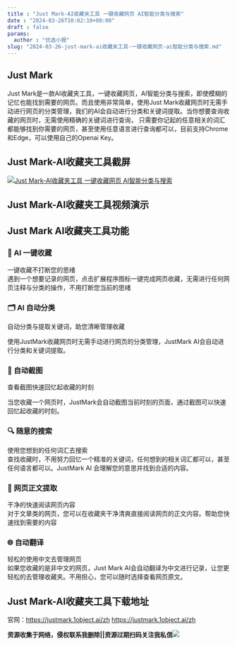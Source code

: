 ```yaml
---
title : "Just Mark-AI收藏夹工具 一键收藏网页 AI智能分类与搜索"
date : "2024-03-26T10:02:10+08:00"
draft : false
params:
  author : "优选小报"
slug: "2024-03-26-just-mark-ai收藏夹工具-一键收藏网页-ai智能分类与搜索.md"
---
```


## Just Mark

Just Mark是一款AI收藏夹工具，一键收藏网页，AI智能分类与搜索，即使模糊的记忆也能找到需要的网页。而且使用非常简单，使用Just
Mark收藏网页时无需手动进行网页的分类管理，我们的AI会自动进行分类和关键词提取。当你想要查询收藏的网页时，无需使用精确的关键词进行查询，
只需要你记起的任意相关的词汇都能够找到你需要的网页，甚至使用任意语言进行查询都可以，目前支持Chrome和Edge，可以使用自己的Openai Key。

## Just Mark-AI收藏夹工具截屏

[![Just Mark-AI收藏夹工具 一键收藏网页
AI智能分类与搜索](//img7-1.zhekoulieshou.com/mmbiz_jpg/iaHBVewvSIbAOP5MwRmNQ8SEEaPPgBTocqD2TybTbuNhxQJPNFKMNr8mZ5yI6AeArbUJYibOJLHO1gpGwMzH7LGA/0)](//img7-1.zhekoulieshou.com/mmbiz_jpg/iaHBVewvSIbAOP5MwRmNQ8SEEaPPgBTocqD2TybTbuNhxQJPNFKMNr8mZ5yI6AeArbUJYibOJLHO1gpGwMzH7LGA/0)

## Just Mark-AI收藏夹工具视频演示

## Just Mark AI收藏夹工具功能

### 🚀 AI 一键收藏

一键收藏不打断您的思绪  
遇到一个想要记录的网页，点击扩展程序图标一键完成网页收藏，无需进行任何网页注释与分类的操作，不用打断您当前的思绪

### 🗂️ AI 自动分类

自动分类与提取关键词，助您清晰管理收藏

使用JustMark收藏网页时无需手动进行网页的分类管理，JustMark AI会自动进行分类和关键词提取。

### 📸 自动截图

查看截图快速回忆起收藏的时刻

当您收藏一个网页时，JustMark会自动截图当前时刻的页面，通过截图可以快速回忆起收藏的时刻。

### 🔍 随意的搜索

使用您想到的任何词汇去搜索  
查找收藏时，不用努力回忆一个精准的关键词，任何想到的相关词汇都可以，甚至任何语言都可以。JustMark AI 会理解您的意思并找到合适的内容。

### 📄 网页正文提取

干净的快速阅读网页内容  
对于文章类的网页，您可以在收藏夹干净清爽直接阅读网页的正文内容。帮助您快速找到需要的内容

### 🌐 自动翻译

轻松的使用中文去管理网页  
如果您收藏的是非中文的网页，Just Mark AI会自动翻译为中文进行记录，让您更轻松的去管理收藏夹。不用担心，您可以随时选择查看网页原文。

## Just Mark-AI收藏夹工具下载地址

官网：https://justmark.1object.ai/zh https://justmark.1object.ai/zh

**资源收集于网络，侵权联系我删除||资源过期扫码关注我私信**![](//img7-1.zhekoulieshou.com/mmbiz_jpg/iaHBVewvSIbAjcr9g6TlCXSfiaDqkbzuEzp207hVzPqT4YGQOAazQ1KNHCeACbia5Lzq4Ckwibe48iar1q7lgVP1o3w/640?wx_fmt=jpeg&from=appmsg)


